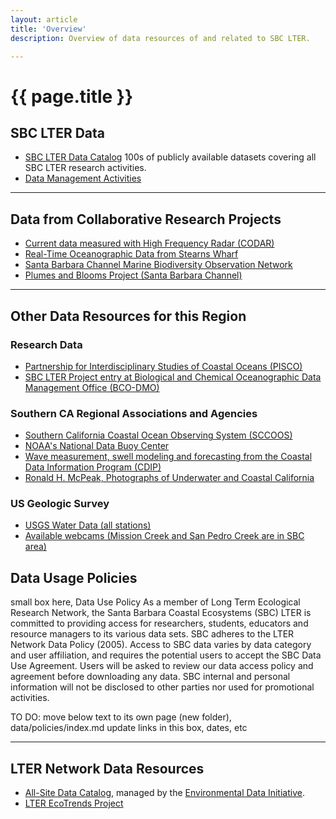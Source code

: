 ```yaml
---
layout: article
title: 'Overview'
description: Overview of data resources of and related to SBC LTER.

---
```


<h1>{{ page.title }}</h1>

<div id="main-container">
<div class="row">
<!-- fun stuff -->
<div class="col-md-9">

<h2 class="">SBC LTER Data</h2>
<ul>          
   <li class="">
       <a href="{{page.url}}/catalog/search">SBC LTER Data Catalog</a> 100s of publicly available datasets covering all SBC LTER research activities.
   </li>
   <!-- possibly, quick search here -->
   <li class="">
       <a href="{{page.url}}/management">Data Management Activities</a>
   </li>

   
<!-- these will be page-links when the main link above points to browse collections -->   
 <!--   <li class="">
	   <a href="">Search All SBC Data Holdings</a>
   </li>
   <li class="">
   	<a href="">SBC Signature Data</a>
   </li> -->
</ul>
<!-- <p>SBC LTER collects data on _ TO DOA brief description of the scope and type of data collected at a site.____
</p>
Contact information for the site’s information manager or link to the contact page of the site.
 -->

<hr/>
       
<h2>Data from Collaborative Research Projects</h2>
<ul>
  <li class="">
      <a href="http://www.icess.ucsb.edu/iog/realtime/index.php">Current data measured with High Frequency Radar (CODAR)</a> 
  </li>
  <li class="">
     <a href="{{page.url}}//stearns_wharf/">Real-Time Oceanographic Data from Stearns Wharf</a> 
  </li>
 <li class="">
    <a href="http://sbc.marinebon.org">Santa Barbara Channel Marine Biodiversity Observation Network</a> 
  </li>       
  <li class="">
    <a href="http://www.oceancolor.ucsb.edu/plumes_and_blooms/">Plumes and Blooms Project (Santa Barbara Channel)</a> 
  </li>
</ul>

<hr/>
<h2>Other Data Resources for this Region</h2>
<h3>Research Data</h3>
<ul>
   <li  class="">
    <a href="http://www.piscoweb.org">Partnership for Interdisciplinary Studies of Coastal Oceans (PISCO)</a>
  </li>
  <li class="">
    <a href="http://www.bco-dmo.org/project/2227">SBC LTER Project entry at Biological and Chemical Oceanographic Data Management Office (BCO-DMO)</a>
  </li>   
</ul>

<h3>Southern CA Regional Associations and Agencies</h3>
<ul>
 
  <li class="">
    <a href="http://sccoos.org" >Southern California Coastal Ocean Observing System (SCCOOS)</a>
  </li>
  <li class="">
    <a href="http://www.ndbc.noaa.gov" >NOAA's National Data Buoy Center</a>
  </li>
  <li class="">
    <a href="http://cdip.ucsd.edu">Wave measurement, swell
    modeling and forecasting from the Coastal Data Information Program (CDIP)</a> 
  </li>
  <!-- <li class="">
    <a href="http://marinelife.noaa.gov">Channel Islands Encyclopedia of the Sanctuary</a>
  </li>  -->
  <li class="">
     <a href="http://digital.library.ucsb.edu/collections/show/23">Ronald H. McPeak, Photographs of Underwater and Coastal California</a>
  </li>
  </ul>
<h3>US Geologic Survey</h3>
<ul>
  <li class="">
    <a href="http://waterdata.usgs.gov">USGS Water Data (all stations)</a> 
  </li>
  <li class="">
    <a href="http://ca.water.usgs.gov/webcams">Available webcams (Mission Creek and San Pedro Creek are in SBC area)</a>
  </li>    
</ul>
        
   </div> <!-- close col with all these links. -->

<!-- boring stuff -->
<div class="col-md-3">
<!-- policies -->
<h2>Data Usage Policies</h2>


<p class="small">small box here, Data Use Policy
As a member of Long Term Ecological Research Network, the Santa Barbara Coastal Ecosystems (SBC) LTER is committed to providing access for researchers, students, educators and resource managers to its various data sets. SBC adheres to the LTER Network Data Policy (2005). Access to SBC data varies by data category and user affiliation, and requires the potential users to accept the SBC Data Use Agreement. Users will be asked to review our data access policy and agreement before downloading any data. SBC internal and personal information will not be disclosed to other parties nor used for promotional activities.
</p>

<p> TO DO: move below text to its own page (new folder), data/policies/index.md
update links in this box, dates, etc
</p>

<!-- 
<h3>Santa Barbara Coastal LTER Policy</h3>
<p class="small">
SBC LTER data packages are released under the <a href="https://creativecommons.org/licenses/by/4.0/">Creative 
Commons license Attribution 4.0 
International(CC BY 4.0)</a>. 
This license states that users may distribute, adapt, reuse, remix, and build upon this work, as long as they give appropriate credit, provide a link to the license, and indicate if changes were made. If redistributed, a Data User may not apply additional restrictions or technological measures that prevent access.
This license is displayed with every dataset at download. 
</p>
<p class="small">
Data users have an ethical obligation to cite the data source appropriately in any publication or 
product that results from its use, and notify the data contact or creator. 
</p>
<p class="small">
Communication, collaboration, or co-authorship (as appropriate) with the creators of this data package 
is encouraged to prevent duplicate research or publication. Users are urged to contact the data creators 
with questions about methodology or results. User should realize that
<ul><li class="small">data may be actively used 
by others for ongoing research and that coordination may be necessary to prevent duplication or 
inappropriate use.</li>
<li class="small"> misinterpretation may occur if data are used 
outside of the context of the original study. </li>
<li class="small">data are updated periodically and it is the responsibility of the user to check for new versions of the data.
</li>
</ul>
</p>
<p class="small">
While substantial efforts are made to ensure the accuracy of data and associated documentation, 
complete accuracy of data sets cannot be guaranteed. This data package (with its components) is
made available “as is” and with no warranty of accuracy or fitness for use. The creators of this 
data package and the repository where these data were obtained shall not be liable for any damages 
resulting from misinterpretation, use or misuse of the data package or its components.
</p>
<hr/>
<h3>LTER Network Policy</h3>
<p>The LTER data policy focuses on the release of LTER data products 
and the licensing agreements specifying the conditions for data use. See the full text
<a href="https://lternet.edu/data-access-policy/">LTER Network Data Access Policy</a>
</p>
-->

<hr/>
  <h2 class="page-h2">LTER Network Data Resources</h2>
  <ul>
    <li class="">
      <a href="https://portal.lternet.edu" target="offline">All-Site Data Catalog</a>, managed by the
      <a href="https://environmentaldatainitiative.org">Environmental Data Initiative</a>.
    </li>
    <li class="">
      <a href="http://ecotrends.info" target="offline">LTER EcoTrends Project</a>
    </li>
  </ul>       
</div>
</div>
</div>




<link rel="stylesheet" href="https://use.fontawesome.com/releases/v5.3.1/css/all.css" integrity="sha384-mzrmE5qonljUremFsqc01SB46JvROS7bZs3IO2EmfFsd15uHvIt+Y8vEf7N7fWAU"
   crossorigin="anonymous">
<link href="/assets/css/custom/data/search.css" rel="stylesheet" type="text/css">
<link href="/assets/css/custom/data/auto-complete.scss" rel="stylesheet" type="text/css">
<script src="/assets/js/pasta/cors.js"></script>
<script src="/assets/js/pasta/pagination.js"></script>
<script src="/assets/js/pasta/auto-complete.min.js"></script>
<script src="/assets/js/pasta/ucsv-1.2.0.min.js"></script>
<script src="/assets/js/pasta/pasta_lookup.js"></script>
<script src="/assets/js/pasta/pasta.js"></script>


